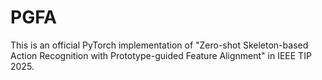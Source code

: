 # PGFA
This is an official PyTorch implementation of "Zero-shot Skeleton-based Action Recognition with Prototype-guided Feature Alignment" in IEEE TIP 2025.
